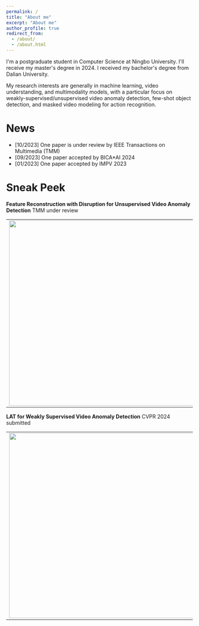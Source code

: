 ```yaml
---
permalink: /
title: "About me"
excerpt: "About me"
author_profile: true
redirect_from: 
  - /about/
  - /about.html
---
```


I'm a postgraduate student in Computer Science at Ningbo University. I'll receive my master's degree in 2024. I received my bachelor's degree from Dalian University.

My research interests are generally in machine learning, video understanding, and multimodality models, with a particular focus on weakly-supervised/unsupervised video anomaly detection, few-shot object detection, and masked video modeling for action recognition.

News
======
* [10/2023] One paper is under review by IEEE Transactions on Multimedia (TMM)
* [09/2023] One paper accepted by BICA*AI 2024
* [01/2023] One paper accepted by IMPV 2023

Sneak Peek
======
**Feature Reconstruction with Disruption for Unsupervised Video Anomaly Detection** TMM under review
<table>
    <tr>
        <td ><center><img src="https://tcc-power.github.io/images/FRD-UVAD-1.png" width=500/></center></td>
        <td ><center><img src="https://tcc-power.github.io/images/FRD-UVAD-2.PNG" width=500/></center></td>
    </tr>
</table>



**LAT for Weakly Supervised Video Anomaly Detection** CVPR 2024
submitted
<table>
    <tr>
        <td ><center><img src="https://tcc-power.github.io/images/LAT-1.png" width=500/></center></td>
        <td ><center><img src="https://tcc-power.github.io/images/LAT-2.png" width=500/></center></td>
    </tr>
</table>
